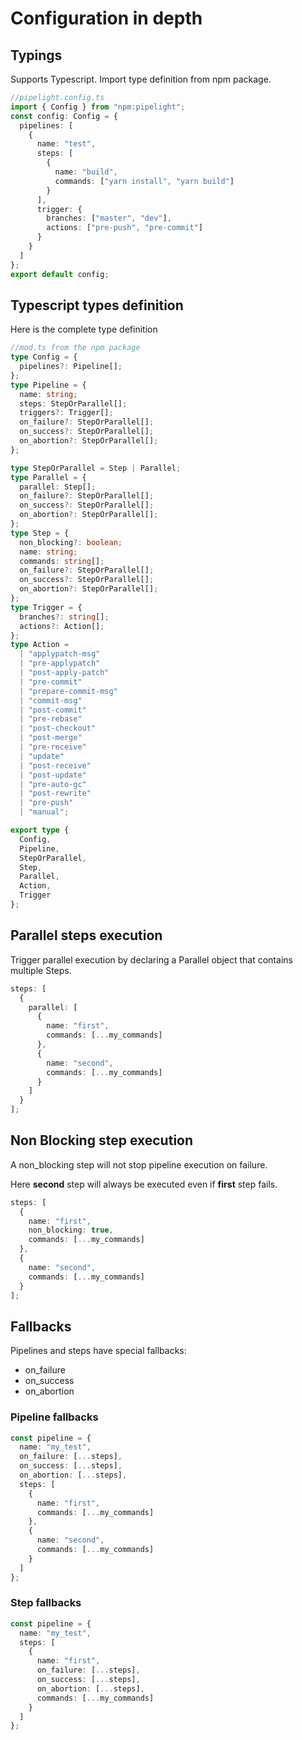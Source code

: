 # Configuration in depth

## Typings

Supports Typescript.
Import type definition from npm package.

```ts
//pipelight.config.ts
import { Config } from "npm:pipelight";
const config: Config = {
  pipelines: [
    {
      name: "test",
      steps: [
        {
          name: "build",
          commands: ["yarn install", "yarn build"]
        }
      ],
      trigger: {
        branches: ["master", "dev"],
        actions: ["pre-push", "pre-commit"]
      }
    }
  ]
};
export default config;
```

## Typescript types definition

Here is the complete type definition

```ts
//mod.ts from the npm package
type Config = {
  pipelines?: Pipeline[];
};
type Pipeline = {
  name: string;
  steps: StepOrParallel[];
  triggers?: Trigger[];
  on_failure?: StepOrParallel[];
  on_success?: StepOrParallel[];
  on_abortion?: StepOrParallel[];
};

type StepOrParallel = Step | Parallel;
type Parallel = {
  parallel: Step[];
  on_failure?: StepOrParallel[];
  on_success?: StepOrParallel[];
  on_abortion?: StepOrParallel[];
};
type Step = {
  non_blocking?: boolean;
  name: string;
  commands: string[];
  on_failure?: StepOrParallel[];
  on_success?: StepOrParallel[];
  on_abortion?: StepOrParallel[];
};
type Trigger = {
  branches?: string[];
  actions?: Action[];
};
type Action =
  | "applypatch-msg"
  | "pre-applypatch"
  | "post-apply-patch"
  | "pre-commit"
  | "prepare-commit-msg"
  | "commit-msg"
  | "post-commit"
  | "pre-rebase"
  | "post-checkout"
  | "post-merge"
  | "pre-receive"
  | "update"
  | "post-receive"
  | "post-update"
  | "pre-auto-gc"
  | "post-rewrite"
  | "pre-push"
  | "manual";

export type {
  Config,
  Pipeline,
  StepOrParallel,
  Step,
  Parallel,
  Action,
  Trigger
};
```

## Parallel steps execution

Trigger parallel execution by declaring a Parallel object that contains multiple Steps.

```ts
steps: [
  {
    parallel: [
      {
        name: "first",
        commands: [...my_commands]
      },
      {
        name: "second",
        commands: [...my_commands]
      }
    ]
  }
];
```

## Non Blocking step execution

A non_blocking step will not stop pipeline execution on failure.

Here **second** step will always be executed even if **first** step fails.

```ts
steps: [
  {
    name: "first",
    non_blocking: true,
    commands: [...my_commands]
  },
  {
    name: "second",
    commands: [...my_commands]
  }
];
```

## Fallbacks

Pipelines and steps have special fallbacks:

- on_failure
- on_success
- on_abortion

### Pipeline fallbacks

```ts
const pipeline = {
  name: "my_test",
  on_failure: [...steps],
  on_success: [...steps],
  on_abortion: [...steps],
  steps: [
    {
      name: "first",
      commands: [...my_commands]
    },
    {
      name: "second",
      commands: [...my_commands]
    }
  ]
};
```

### Step fallbacks

```ts
const pipeline = {
  name: "my_test",
  steps: [
    {
      name: "first",
      on_failure: [...steps],
      on_success: [...steps],
      on_abortion: [...steps],
      commands: [...my_commands]
    }
  ]
};
```
